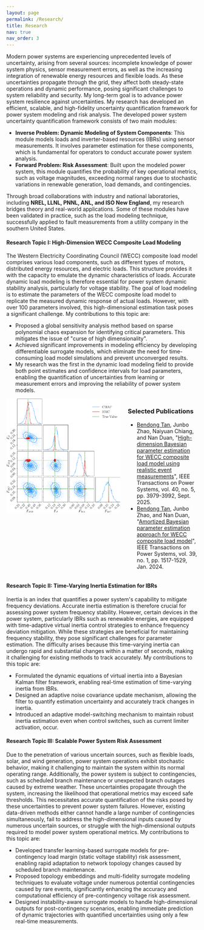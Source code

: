 ```yaml
---
layout: page
permalink: /Research/
title: Research
nav: true
nav_order: 3
---
```


<style>
/* -------------------- Highlight author's name -------------------- */
.author-highlight {
    font-weight: normal; /* Remove bold */
    text-decoration: underline; /* Underline the name */
}


</style>

<div>
    <p>Modern power systems are experiencing unprecedented levels of uncertainty, arising from several sources: incomplete knowledge of power system physics, sensor measurement errors, as well as the increasing integration of renewable energy resources and flexible loads. As these uncertainties propagate through the grid, they affect both steady-state operations and dynamic performance, posing significant challenges to system reliability and security. My long-term goal is to advance power system resilience against uncertainties. My research has developed an efficient, scalable, and high-fidelity uncertainty quantification framework for power system modeling and risk analysis. The developed power system uncertainty quantification framework consists of two main modules: 
<ul>
    <li><b>Inverse Problem: Dynamic Modeling of System Components</b>: This module models loads and inverter-based resources (IBRs) using sensor measurements. It involves parameter estimation for these components, which is fundamental for operators to conduct accurate power system analysis.</li>
    <li><b>Forward Problem:  Risk Assessment</b>: Built upon the modeled power system, this module quantifies the probability of key operational metrics, such as voltage magnitudes, exceeding normal ranges due to stochastic variations in renewable generation, load demands, and contingencies.</li>
 </ul>
Through broad collaborations with industry and national laboratories, including <b>NREL, LLNL, PNNL, ANL, and ISO New England</b>, my research bridges theory and real-world applications. Some of these modules have been validated in practice, such as the load modeling technique, successfully applied to fault measurements from a utility company in the southern United States.</p>
<ul> </ul>
    
  <h4>Research Topic I: High-Dimension WECC Composite Load Modeling</h4>
  <p>
    The Western Electricity Coordinating Council (WECC) composite load model comprises various load components, such as different types of motors, distributed energy resources, and electric loads. This structure provides it with the capacity to emulate the dynamic characteristics of loads. Accurate dynamic load modeling is therefore essential for power system dynamic stability analysis, particularly for voltage stability. The goal of load modeling is to estimate the parameters of the WECC composite load model to replicate the measured dynamic response of actual loads. However, with over 100 parameters involved, this high-dimensional estimation task poses a significant challenge. My contributions to this topic are:
 <ul>
    <li> Proposed a global sensitivity analysis method based on sparse polynomial chaos expansion for identifying critical parameters. This mitigates the issue of "curse of high dimensionality". </li>
    <li> Achieved significant improvements in modeling efficiency by developing differentiable surrogate models, which eliminate the need for time-consuming load model simulations and prevent unconverged results.</li>
    <li> My research was the first in the dynamic load modeling field to provide both point estimates and confidence intervals for load parameters, enabling the quantification of uncertainties from learning or measurement errors and improving the reliability of power system models. </li>
 </ul>
  </p>
<!-- Use flexbox to arrange the image (left) and publications list (right) -->
<div style="display: flex; align-items: flex-start; gap: 20px;">

  <!-- Left: Image -->
  <div style="flex: 0 0 auto;">
    <img src="/assets/img/corner_comparison_noise.png" alt="" width="300">
  </div>

  <!-- Right: Publications list -->
  <div style="flex: 1;">
    <h3>Selected Publications</h3>
    <ul>
      <li>
        <span class="author-highlight">Bendong Tan</span>, Junbo Zhao, Naiyuan Chiang, and Nan Duan, 
        "<a href="https://ieeexplore.ieee.org/document/10892022">High-dimension Bayesian parameter estimation for WECC composite load model using realistic event measurements</a>", 
        <span class="journal-name">IEEE Transactions on Power Systems</span>, vol. 40, no. 5, pp. 3979-3992, Sept. 2025.
      </li>
      <li>
        <span class="author-highlight">Bendong Tan</span>, Junbo Zhao, and Nan Duan, 
        "<a href="https://ieeexplore.ieee.org/document/10056325">Amortized Bayesian parameter estimation approach for WECC composite load model</a>", 
        <span class="journal-name">IEEE Transactions on Power Systems</span>, vol. 39, no. 1, pp. 1517-1529, Jan. 2024.
      </li>
    </ul>
  </div>

</div>
  <h4>Research Topic II: Time-Varying Inertia Estimation for IBRs</h4>
  <p>
    Inertia is an index that quantifies a power system's capability to mitigate frequency deviations. Accurate inertia estimation is therefore crucial for assessing power system frequency stability. However, certain devices in the power system, particularly IBRs such as renewable energies, are equipped with time-adaptive virtual inertia control strategies to enhance frequency deviation mitigation. While these strategies are beneficial for maintaining frequency stability, they pose significant challenges for parameter estimation. The difficulty arises because this time-varying inertia can undergo rapid and substantial changes within a matter of seconds, making it challenging for existing methods to track accurately. My contributions to this topic are:
       <ul>
    <li>Formulated the dynamic equations of virtual inertia into a Bayesian Kalman filter framework, enabling real-time estimation of time-varying inertia from IBRs.</li>
    <li>Designed an adaptive noise covariance update mechanism, allowing the filter to quantify estimation uncertainty and accurately track changes in inertia.</li>
    <li>Introduced an adaptive model-switching mechanism to maintain robust inertia estimation even when control switches, such as current limiter activation, occur.</li>
</ul>

  </p>

  <h4>Research Topic III: Scalable Power System Risk Assessment</h4>
  <p>
    Due to the penetration of various uncertain sources, such as flexible loads, solar, and wind generation, power system operations exhibit stochastic behavior, making it challenging to maintain the system within its normal operating range. Additionally, the power system is subject to contingencies, such as scheduled branch maintenance or unexpected branch outages caused by extreme weather. These uncertainties propagate through the system, increasing the likelihood that operational metrics may exceed safe thresholds. This necessitates accurate quantification of the risks posed by these uncertainties to prevent power system failures. However, existing data-driven methods either cannot handle a large number of contingencies simultaneously, fail to address the high-dimensional inputs caused by numerous uncertain sources, or struggle with the high-dimensional outputs required to model power system operational metrics. My contributions to this topic are: 
  </p>
    <ul>
    <li>Developed transfer learning-based surrogate models for pre-contingency load margin (static voltage stability) risk assessment, enabling rapid adaptation to network topology changes caused by scheduled branch maintenance.</li>
    <li>Proposed topology embeddings and multi-fidelity surrogate modeling techniques to evaluate voltage under numerous potential contingencies caused by rare events, significantly enhancing the accuracy and computational efficiency of pre-contingency voltage risk assessment.</li>
    <li>Designed instability-aware surrogate models to handle high-dimensional outputs for post-contingency scenarios, enabling immediate prediction of dynamic trajectories with quantified uncertainties using only a few real-time measurements.</li>
</ul>


</div>
